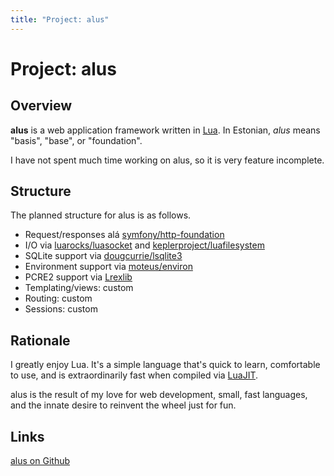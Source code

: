 ```yaml
---
title: "Project: alus"
---
```

# Project: alus

## Overview
**alus** is a web application framework written in
[Lua](https://www.lua.org/). In Estonian, _alus_ means "basis", "base",
or "foundation".

I have not spent much time working on alus, so it is very feature incomplete.

## Structure
The planned structure for alus is as follows.

* Request/responses alá
  [symfony/http-foundation](https://github.com/symfony/http-foundation)
* I/O via
  [luarocks/luasocket](https://luarocks.org/modules/luarocks/luasocket) and
  [keplerproject/luafilesystem](https://github.com/keplerproject/luafilesystem)
* SQLite support via
  [dougcurrie/lsqlite3](https://luarocks.org/modules/dougcurrie/lsqlite3)
* Environment support via
  [moteus/environ](https://github.com/moteus/lua-environ)
* PCRE2 support via [Lrexlib](https://rrthomas.github.io/lrexlib/)
* Templating/views: custom
* Routing: custom
* Sessions: custom

## Rationale

I greatly enjoy Lua. It's a simple language that's quick to learn,
comfortable to use, and is extraordinarily fast when compiled via
[LuaJIT](http://luajit.org/).

alus is the result of my love for web development, small, fast languages, and
the innate desire to reinvent the wheel just for fun.

## Links
[alus on Github](https://github.com/jadefish/alus)
